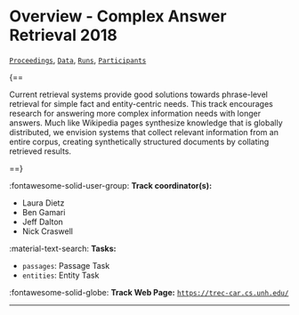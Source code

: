 # Overview - Complex Answer Retrieval 2018

[`Proceedings`](./proceedings.md), [`Data`](./data.md), [`Runs`](./runs.md), [`Participants`](./participants.md)

{==

Current retrieval systems provide good solutions towards phrase-level retrieval for simple fact and entity-centric needs. This track encourages research for answering more complex information needs with longer answers. Much like Wikipedia pages synthesize knowledge that is globally distributed, we envision systems that collect relevant information from an entire corpus, creating synthetically structured documents by collating retrieved results.

==}

:fontawesome-solid-user-group: **Track coordinator(s):**

- Laura Dietz 
- Ben Gamari 
- Jeff Dalton 
- Nick Craswell 

:material-text-search: **Tasks:**

- `passages`: Passage Task 
- `entities`: Entity Task 

:fontawesome-solid-globe: **Track Web Page:** [`https://trec-car.cs.unh.edu/`](https://trec-car.cs.unh.edu/) 

---

